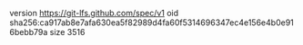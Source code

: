 version https://git-lfs.github.com/spec/v1
oid sha256:ca917ab8e7afa630ea5f82989d4fa60f5314696347ec4e156e4b0e916bebb79a
size 3516
